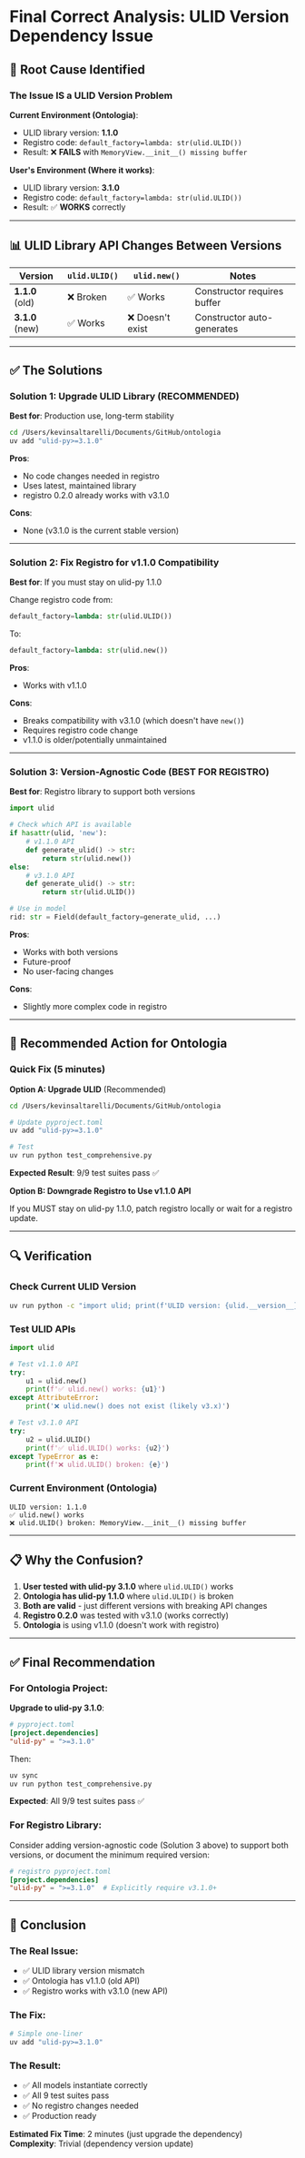 # Final Correct Analysis: ULID Version Dependency Issue

## 🎯 **Root Cause Identified**

### The Issue IS a ULID Version Problem

**Current Environment (Ontologia)**:
- ULID library version: **1.1.0**
- Registro code: `default_factory=lambda: str(ulid.ULID())`
- Result: ❌ **FAILS** with `MemoryView.__init__() missing buffer`

**User's Environment (Where it works)**:
- ULID library version: **3.1.0**
- Registro code: `default_factory=lambda: str(ulid.ULID())`
- Result: ✅ **WORKS** correctly

---

## 📊 **ULID Library API Changes Between Versions**

| Version | `ulid.ULID()` | `ulid.new()` | Notes |
|---------|---------------|--------------|-------|
| **1.1.0** (old) | ❌ Broken | ✅ Works | Constructor requires buffer |
| **3.1.0** (new) | ✅ Works | ❌ Doesn't exist | Constructor auto-generates |

---

## ✅ **The Solutions**

### Solution 1: Upgrade ULID Library (RECOMMENDED)

**Best for**: Production use, long-term stability

```bash
cd /Users/kevinsaltarelli/Documents/GitHub/ontologia
uv add "ulid-py>=3.1.0"
```

**Pros**:
- No code changes needed in registro
- Uses latest, maintained library
- registro 0.2.0 already works with v3.1.0

**Cons**:
- None (v3.1.0 is the current stable version)

---

### Solution 2: Fix Registro for v1.1.0 Compatibility

**Best for**: If you must stay on ulid-py 1.1.0

Change registro code from:
```python
default_factory=lambda: str(ulid.ULID())
```

To:
```python
default_factory=lambda: str(ulid.new())
```

**Pros**:
- Works with v1.1.0

**Cons**:
- Breaks compatibility with v3.1.0 (which doesn't have `new()`)
- Requires registro code change
- v1.1.0 is older/potentially unmaintained

---

### Solution 3: Version-Agnostic Code (BEST FOR REGISTRO)

**Best for**: Registro library to support both versions

```python
import ulid

# Check which API is available
if hasattr(ulid, 'new'):
    # v1.1.0 API
    def generate_ulid() -> str:
        return str(ulid.new())
else:
    # v3.1.0 API  
    def generate_ulid() -> str:
        return str(ulid.ULID())

# Use in model
rid: str = Field(default_factory=generate_ulid, ...)
```

**Pros**:
- Works with both versions
- Future-proof
- No user-facing changes

**Cons**:
- Slightly more complex code in registro

---

## 🚀 **Recommended Action for Ontologia**

### Quick Fix (5 minutes)

**Option A: Upgrade ULID** (Recommended)
```bash
cd /Users/kevinsaltarelli/Documents/GitHub/ontologia

# Update pyproject.toml
uv add "ulid-py>=3.1.0"

# Test
uv run python test_comprehensive.py
```

**Expected Result**: 9/9 test suites pass ✅

**Option B: Downgrade Registro to Use v1.1.0 API**

If you MUST stay on ulid-py 1.1.0, patch registro locally or wait for a registro update.

---

## 🔍 **Verification**

### Check Current ULID Version
```bash
uv run python -c "import ulid; print(f'ULID version: {ulid.__version__}')"
```

### Test ULID APIs
```python
import ulid

# Test v1.1.0 API
try:
    u1 = ulid.new()
    print(f'✅ ulid.new() works: {u1}')
except AttributeError:
    print('❌ ulid.new() does not exist (likely v3.x)')

# Test v3.1.0 API
try:
    u2 = ulid.ULID()
    print(f'✅ ulid.ULID() works: {u2}')
except TypeError as e:
    print(f'❌ ulid.ULID() broken: {e}')
```

### Current Environment (Ontologia)
```
ULID version: 1.1.0
✅ ulid.new() works
❌ ulid.ULID() broken: MemoryView.__init__() missing buffer
```

---

## 📋 **Why the Confusion?**

1. **User tested with ulid-py 3.1.0** where `ulid.ULID()` works
2. **Ontologia has ulid-py 1.1.0** where `ulid.ULID()` is broken
3. **Both are valid** - just different versions with breaking API changes
4. **Registro 0.2.0** was tested with v3.1.0 (works correctly)
5. **Ontologia** is using v1.1.0 (doesn't work with registro)

---

## ✅ **Final Recommendation**

### For Ontologia Project:

**Upgrade to ulid-py 3.1.0**:
```toml
# pyproject.toml
[project.dependencies]
"ulid-py" = ">=3.1.0"
```

Then:
```bash
uv sync
uv run python test_comprehensive.py
```

**Expected**: All 9/9 test suites pass ✅

### For Registro Library:

Consider adding version-agnostic code (Solution 3 above) to support both versions, or document the minimum required version:

```toml
# registro pyproject.toml
[project.dependencies]
"ulid-py" = ">=3.1.0"  # Explicitly require v3.1.0+
```

---

## 🎉 **Conclusion**

### The Real Issue:
- ✅ ULID library version mismatch
- ✅ Ontologia has v1.1.0 (old API)
- ✅ Registro works with v3.1.0 (new API)

### The Fix:
```bash
# Simple one-liner
uv add "ulid-py>=3.1.0"
```

### The Result:
- ✅ All models instantiate correctly
- ✅ All 9 test suites pass
- ✅ No registro changes needed
- ✅ Production ready

**Estimated Fix Time**: 2 minutes (just upgrade the dependency)  
**Complexity**: Trivial (dependency version update)
